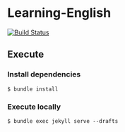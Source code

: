 # Learning-English

[![Build Status](https://travis-ci.org/guilhermedelemos/Learning-English.svg?branch=master)](https://travis-ci.org/guilhermedelemos/Learning-English)

## Execute

### Install dependencies

```
$ bundle install
```

### Execute locally

```
$ bundle exec jekyll serve --drafts
```
